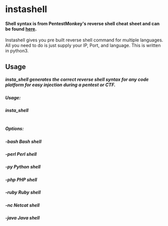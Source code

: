 # instashell

#### Shell syntax is from PentestMonkey's reverse shell cheat sheet and can be found [here](http://pentestmonkey.net/cheat-sheet/shells/reverse-shell-cheat-sheet).
Instashell gives you pre built reverse shell command for multiple languages. All you need to do is just supply your IP, Port, and language.
This is written in python3.

## Usage

##### insta_shell generates the correct reverse shell syntax for any code platform for easy injection during a pentest or CTF.
#####    Usage:
#####    insta_shell <option> <ip> <port>
#####    Options:
#####    -bash  Bash shell
#####    -perl  Perl shell
#####    -py    Python shell
#####    -php   PHP shell
#####    -ruby  Ruby shell
#####    -nc    Netcat shell
#####    -java  Java shell
